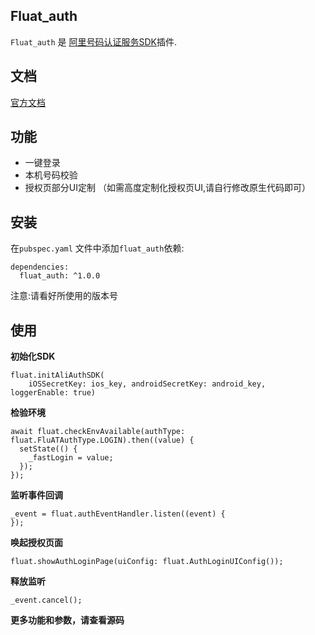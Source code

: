 ## Fluat_auth

`Fluat_auth` 是 [阿里号码认证服务SDK](https://help.aliyun.com/product/75010.html)插件.

## 文档

[官方文档](https://help.aliyun.com/product/75010.html)

## 功能
* 一键登录
* 本机号码校验
* 授权页部分UI定制 （如需高度定制化授权页UI,请自行修改原生代码即可）


## 安装

在`pubspec.yaml` 文件中添加`fluat_auth`依赖:

```
dependencies:
  fluat_auth: ^1.0.0
```

注意:请看好所使用的版本号

## 使用

**初始化SDK**

```
fluat.initAliAuthSDK(
    iOSSecretKey: ios_key, androidSecretKey: android_key, loggerEnable: true)
```



**检验环境**

```
await fluat.checkEnvAvailable(authType: fluat.FluATAuthType.LOGIN).then((value) {
  setState(() {
    _fastLogin = value;
  });
});
```



**监听事件回调**

```
_event = fluat.authEventHandler.listen((event) {
});
```



**唤起授权页面**

```
fluat.showAuthLoginPage(uiConfig: fluat.AuthLoginUIConfig());
```



**释放监听**   

```
_event.cancel();
```



**更多功能和参数，请查看源码**